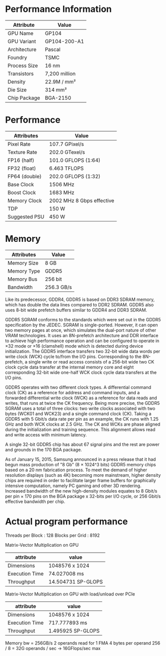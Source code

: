 # Performance Information

| Attribute       | Value         |
|-----------------|---------------|
| GPU Name        | GP104         |
| GPU Variant     | GP104-200-A1  |
| Architecture    | Pascal        |
| Foundry         | TSMC          |
| Process Size    | 16 nm         |
| Transistors     | 7,200 million |
| Density         | 22.9M / mm²   |
| Die Size        | 314 mm²       |
| Chip Package    | BGA-2150      |

# Performance
| Attributes    | Value                     |
|---------------|---------------------------|
| Pixel Rate    | 107.7 GPixel/s            |
| Texture Rate  | 202.0 GTexel/s            |
| FP16 (half)   | 101.0 GFLOPS (1:64)       |
| FP32 (float)  | 6.463 TFLOPS              |
| FP64 (double) | 202.0 GFLOPS (1:32)       |
| Base Clock    | 1506 MHz                  |
| Boost Clock   | 1683 MHz                  |
| Memory Clock  | 2002 MHz 8 Gbps effective |
| TDP           | 150 W                     |
 Suggested PSU  | 450 W                     |

# Memory

| Attributes  | Value      |
|-------------|------------|
| Memory Size | 8 GB       |
| Memory Type | GDDR5      |
| Memory Bus  | 256 bit    |
| Bandwidth   | 256.3 GB/s |

Like its predecessor, GDDR4, GDDR5 is based on DDR3 SDRAM memory, which has double the data lines 
compared to DDR2 SDRAM. GDDR5 also uses 8-bit wide prefetch buffers similar to GDDR4 and DDR3 SDRAM.

GDDR5 SGRAM conforms to the standards which were set out in the GDDR5 specification by the JEDEC. 
SGRAM is single-ported. However, it can open two memory pages at once, which simulates the dual-port 
nature of other VRAM technologies. It uses an 8N-prefetch architecture and DDR interface to achieve 
high performance operation and can be configured to operate in ×32 mode or ×16 (clamshell) mode 
which is detected during device initialization. The GDDR5 interface transfers two 32-bit wide 
data words per write clock (WCK) cycle to/from the I/O pins. Corresponding to the 8N-prefetch, 
a single write or read access consists of a 256-bit wide two CK clock cycle data transfer at 
the internal memory core and eight corresponding 32-bit wide one-half WCK clock cycle data transfers 
at the I/O pins.

GDDR5 operates with two different clock types. A differential command clock (CK) as a reference 
for address and command inputs, and a forwarded differential write clock (WCK) as a reference for 
data reads and writes, that runs at twice the CK frequency. Being more precise, the GDDR5 SGRAM 
uses a total of three clocks: two write clocks associated with two bytes (WCK01 and WCK23) and 
a single command clock (CK). Taking a GDDR5 with 5 Gbit/s data rate per pin as an example, the 
CK runs with 1.25 GHz and both WCK clocks at 2.5 GHz. The CK and WCKs are phase aligned during 
the initialization and training sequence. This alignment allows read and write access with minimum latency.

A single 32-bit GDDR5 chip has about 67 signal pins and the rest are power and grounds 
in the 170 BGA package.

As of January 15, 2015, Samsung announced in a press release that it had begun mass production 
of "8 Gb" (8 × 1024^3 bits) GDDR5 memory chips based on a 20 nm fabrication process. 
To meet the demand of higher resolution displays (such as 4K) becoming more mainstream, higher 
density chips are required in order to facilitate larger frame buffers for graphically intensive 
computation, namely PC gaming and other 3D rendering. Increased bandwidth of the new high-density 
modules equates to 8 Gbit/s per pin × 170 pins on the BGA package x 32-bits per I/O cycle, 
or 256 Gbit/s effective bandwidth per chip.

# Actual program performance

Threads per Block : 128
Blocks per Grid   : 8192

Matrix-Vector Multiplication on GPU

| attribute      | value              |
|----------------|--------------------|
| Dimensions     | 1048576 x 1024     |
| Execution Time | 74.027008 ms       |
| Throughput     | 14.504731 SP-GLOPS |

Matrix-Vector Multiplication on GPU with load/unload over PCIe

| attribute       | value              |
|-----------------|--------------------|
| Dimensions      | 1048576 x 1024     |
| Execution Time  | 717.777893 ms      |
| Throughput      | 1.495925 SP-GLOPS  | 

Memory bw = 256GB/s
2 operands read for 1 FMA
4 bytes per operand
256 / 8 = 32G operands / sec -> 16GFlops/sec max

 